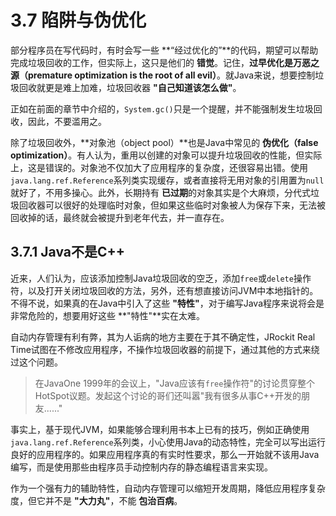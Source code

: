 <a name="3.7"></a>
# 3.7 陷阱与伪优化

部分程序员在写代码时，有时会写一些 **“经过优化的”**的代码，期望可以帮助完成垃圾回收的工作，但实际上，这只是他们的 **错觉**。记住，**过早优化是万恶之源（premature optimization is the root of all evil）**。就Java来说，想要控制垃圾回收就更是难上加难，垃圾回收器 **"自己知道该怎么做"**。

正如在前面的章节中介绍的，`System.gc()`只是一个提醒，并不能强制发生垃圾回收，因此，不要滥用之。

除了垃圾回收外，**对象池（object pool）**也是Java中常见的 **伪优化（false optimization）**。有人认为，重用以创建的对象可以提升垃圾回收的性能，但实际上，这是错误的。对象池不仅加大了应用程序的复杂度，还很容易出错。使用`java.lang.ref.Reference`系列类实现缓存，或者直接将无用对象的引用置为`null`就好了，不用多操心。此外，长期持有 **已过期**的对象其实是个大麻烦，分代式垃圾回收器可以很好的处理临时对象，但如果这些临时对象被人为保存下来，无法被回收掉的话，最终就会被提升到老年代去，并一直存在。

<a name="3.7.1"></a>
## 3.7.1 Java不是C++

近来，人们认为，应该添加控制Java垃圾回收的空乏，添加`free`或`delete`操作符，以及打开关闭垃圾回收的方法，另外，还有想直接访问JVM中本地指针的。不得不说，如果真的在Java中引入了这些 **"特性"**，对于编写Java程序来说将会是非常危险的，想要用好这些 **"特性"**实在太难。

自动内存管理有利有弊，其为人诟病的地方主要在于其不确定性，JRockit Real Time试图在不修改应用程序，不操作垃圾回收器的前提下，通过其他的方式来绕过这个问题。

>在JavaOne 1999年的会议上，"Java应该有`free`操作符"的讨论贯穿整个HotSpot议题。发起这个讨论的哥们还叫嚣"我有很多从事C++开发的朋友......"

事实上，基于现代JVM，如果能够合理利用书本上已有的技巧，例如正确使用`java.lang.ref.Reference`系列类，小心使用Java的动态特性，完全可以写出运行良好的应用程序的。如果应用程序真的有实时性要求，那么一开始就不该用Java编写，而是使用那些由程序员手动控制内存的静态编程语言来实现。

作为一个强有力的辅助特性，自动内存管理可以缩短开发周期，降低应用程序复杂度，但它并不是 **"大力丸"**，不能 **包治百病**。